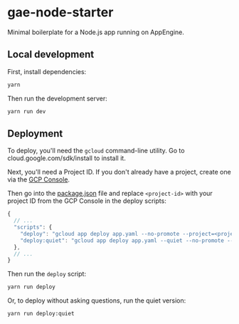 # gae-node-starter

Minimal boilerplate for a Node.js app running on AppEngine.


## Local development

First, install dependencies:

``` sh
yarn
```

Then run the development server:

``` sh
yarn run dev
```

## Deployment

To deploy, you'll need the `gcloud` command-line utility. Go to cloud.google.com/sdk/install to install it.

Next, you'll need a Project ID. If you don't already have a project, create one via the [GCP Console][gcp-console].

Then go into the [package.json](package.json) file and replace `<project-id>` with your project ID from the GCP Console
in the deploy scripts:

``` js
{
  // ...
  "scripts": {
    "deploy": "gcloud app deploy app.yaml --no-promote --project=<project-id>",
    "deploy:quiet": "gcloud app deploy app.yaml --quiet --no-promote --project=<project-id>"
  },
  // ...
}
```

Then run the `deploy` script:

``` sh
yarn run deploy
```

Or, to deploy without asking questions, run the quiet version: 

``` sh
yarn run deploy:quiet
```

[gcloud-install]: https://cloud.google.com/sdk/install
[gcp-console]: https://console.cloud.google.com
